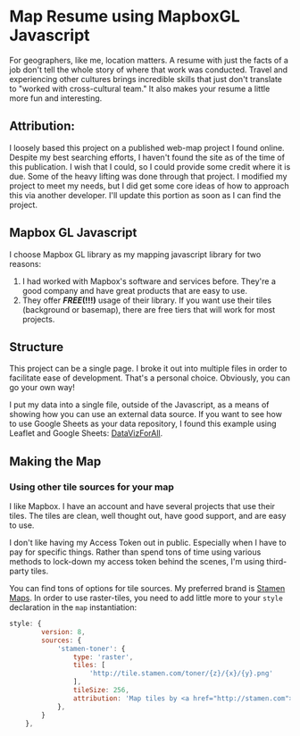 # Map Resume using MapboxGL Javascript
For geographers, like me, location matters. A resume with just the facts of a job don't tell the whole story of where that work was conducted. Travel and experiencing other cultures brings incredible skills that just don't translate to "worked with cross-cultural team." It also makes your resume a little more fun and interesting.

## Attribution:
I loosely based this project on a published web-map project I found online. Despite my best searching efforts, I haven't found the site as of the time of this publication. I wish that I could, so I could provide some credit where it is due. Some of the heavy lifting was done through that project. I modified my project to meet my needs, but I did get some core ideas of how to approach this via another developer. I'll update this portion as soon as I can find the project.

## Mapbox GL Javascript
I choose Mapbox GL library as my mapping javascript library for two reasons:
1. I had worked with Mapbox's software and services before. They're a good company and have great products that are easy to use.
2. They offer __*FREE*(!!!)__ usage of their library. If you want use their tiles (background or basemap), there are free tiers that will work for most projects.

## Structure
This project can be a single page. I broke it out into multiple files in order to facilitate ease of development. That's a personal choice. Obviously, you can go your own way!

I put my data into a single file, outside of the Javascript, as a means of showing how you can use an external data source. If you want to see how to use Google Sheets as your data repository, I found this example using Leaflet and Google Sheets: [DataVizForAll](https://github.com/DataVizForAll/leaflet-storymaps-with-google-sheets).

## Making the Map

### Using other tile sources for your map
I like Mapbox. I have an account and have several projects that use their tiles. The tiles are clean, well thought out, have good support, and are easy to use.

I don't like having my Access Token out in public. Especially when I have to pay for specific things. Rather than spend tons of time using various methods to lock-down my access token behind the scenes, I'm using third-party tiles.

You can find tons of options for tile sources. My preferred brand is [Stamen Maps](http://maps.stamen.com). In order to use raster-tiles, you need to add little more to your ```style``` declaration in the ```map``` instantiation:
```javascript
style: {
        version: 8,
        sources: {
            'stamen-toner': {
                type: 'raster',
                tiles: [
                    'http://tile.stamen.com/toner/{z}/{x}/{y}.png'
                ],
                tileSize: 256,
                attribution: 'Map tiles by <a href="http://stamen.com">Stamen Design</a>, under <a href="http://creativecommons.org/licenses/by/3.0">CC BY 3.0</a>. Data by <a href="http://openstreetmap.org">OpenStreetMap</a>, under <a href="http://www.openstreetmap.org/copyright">ODbL</a>.'
            },
        }
    },
```
